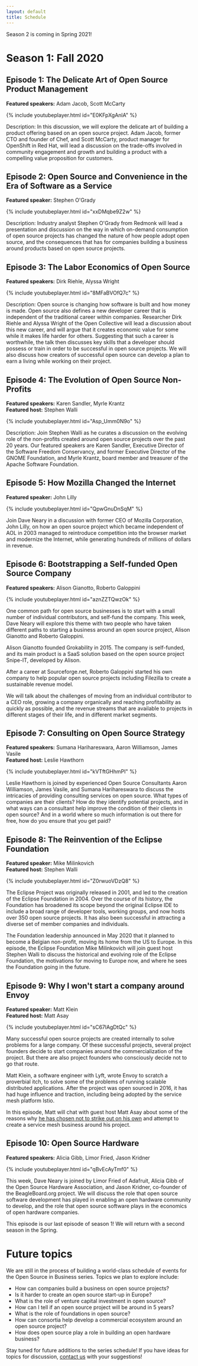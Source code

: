 ```yaml
---
layout: default
title: Schedule
---
```


Season 2 is coming in Spring 2021!

# Season 1: Fall 2020

## Episode 1: The Delicate Art of Open Source Product Management

**Featured speakers:** Adam Jacob, Scott McCarty  

{% include youtubeplayer.html id="E0KFpXgAnlA" %}

Description: In this discussion, we will explore the delicate art of building a product
offering based on an open source project. Adam Jacob, former CTO and founder of Chef,
and Scott McCarty, product manager for OpenShift in Red Hat, will lead a discussion on
the trade-offs involved in community engagement and growth and building a product with
a compelling value proposition for customers.

<!--- [Available on demand](https://www.crowdcast.io/e/osbusiness1) --->

## Episode 2: Open Source and Convenience in the Era of Software as a Service

**Featured speaker:** Stephen O'Grady  

{% include youtubeplayer.html id="xxDMqbe9Z2w" %}

Description: Industry analyst Stephen O'Grady from Redmonk will lead a presentation and
discussion on the way in which on-demand consumption of open source projects has changed
the nature of how people adopt open source, and the consequences that has for companies
building a business around products based on open source projects.

<!--- [Available on demand](https://www.crowdcast.io/e/osbusiness2) --->

## Episode 3: The Labor Economics of Open Source

**Featured speakers:** Dirk Riehle, Alyssa Wright  

{% include youtubeplayer.html id="8MFaBVOfQ7c" %}

Description: Open source is changing how software is built and how money is made. Open
source also defines a new developer career that is independent of the traditional career
within companies. Researcher Dirk Riehle and Alyssa Wright of the Open Collective will
lead a discussion about this new career, and will argue that it creates economic value
for some while it makes life harder for others. Suggesting that such a career is
worthwhile, the talk then discusses key skills that a developer should possess or train
in order to be successful in open source projects. We will also discuss how creators of
successful open source can develop a plan to earn a living while working on their
project. 

<!--- [Available on demand](https://www.crowdcast.io/e/osbusiness3) --->

## Episode 4: The Evolution of Open Source Non-Profits

**Featured speakers:** Karen Sandler, Myrle Krantz  
**Featured host:** Stephen Walli  

{% include youtubeplayer.html id="Asp_Umm0N9o" %}

Description: Join Stephen Walli as he curates a discussion on the evolving role of
the non-profits created around open source projects over the past 20 years. Our
featured speakers are Karen Sandler, Executive Director of the Software Freedom
Conservancy, and former Executive Director of the GNOME Foundation, and Myrle Krantz,
board member and treasurer of the Apache Software Foundation.

<!--- [Available on demand](https://www.crowdcast.io/e/osbusiness4) --->

## Episode 5: How Mozilla Changed the Internet

**Featured speaker:** John Lilly  

{% include youtubeplayer.html id="QpwGnuDnSqM" %}

Join Dave Neary in a discussion with former CEO of Mozilla Corporation, John
Lilly, on how an open source project which became independent of AOL in 2003
managed to reintroduce competition into the browser market and modernize the
Internet, while generating hundreds of millions of dollars in revenue.

<!--- [Available on demand](https://www.crowdcast.io/e/osbusiness5) --->

## Episode 6: Bootstrapping a Self-funded Open Source Company

**Featured speakers:** Alison Gianotto, Roberto Galoppini  

{% include youtubeplayer.html id="aznZZTQwzOk" %}

One common path for open source businesses is to start with a small number of
individual contributors, and self-fund the company. This week, Dave Neary will
explore this theme with two people who have taken different paths to starting a
business around an open source project, Alison Gianotto and Roberto Galoppini.

Alison Gianotto founded Grokability in 2015. The company is self-funded, and
its main product is a SaaS solution based on the open source project Snipe-IT,
developed by Alison.

After a career at Sourceforge.net, Roberto Galoppini started his own company
to help popular open source projects including Filezilla to create a
sustainable revenue model.

We will talk about the challenges of moving from an individual contributor to
a CEO role, growing a company organically and reaching profitability as
quickly as possible, and the revenue streams that are available to projects
in different stages of their life, and in different market segments.

<!--- [Available on demand](https://www.crowdcast.io/e/osbusiness6) --->

## Episode 7: Consulting on Open Source Strategy

**Featured speakers:** Sumana Harihareswara, Aaron Williamson, James Vasile  
**Featured host:** Leslie Hawthorn  

{% include youtubeplayer.html id="kVTftGHhmPI" %}

Leslie Hawthorn is joined by experienced Open Source Consultants Aaron
Williamson, James Vasile, and Sumana Harihareswara to discuss the intricacies
of providing consulting services on open source. What types of companies are
their clients? How do they identify potential projects, and in what ways can
a consultant help improve the condition of their clients in open source? And
in a world where so much information is out there for free, how do you ensure
that you get paid?

<!--- [Available on demand](https://www.crowdcast.io/e/osbusiness7) --->

## Episode 8: The Reinvention of the Eclipse Foundation

**Featured speaker:** Mike Milinkovich  
**Featured host:** Stephen Walli  

{% include youtubeplayer.html id="Z0rwuoVDzQ8" %}

The Eclipse Project was originally released in 2001, and led to the
creation of the Eclipse Foundation in 2004. Over the course of its
history, the Foundation has broadened its scope beyond the original
Eclipse IDE to include a broad range of developer tools, working
groups, and  now hosts over 350 open source projects. It has also
been successful in attracting a diverse set of member companies and
individuals.

The Foundation leadership announced in May 2020 that it planned to
become a Belgian non-profit, moving its home from the US to Europe.
In this episode, the Eclipse Foundation Mike Milinkovich will join
guest host Stephen Walli to discuss the historical and evolving
role of the Eclipse Foundation, the motivations for moving to
Europe now, and where he sees the Foundation going in the future.

<!--- [Available on demand](https://www.crowdcast.io/e/osbusiness8) --->

## Episode 9: Why I won't start a company around Envoy

**Featured speaker:** Matt Klein  
**Featured host:** Matt Asay  

{% include youtubeplayer.html id="sC67lAgDtQc" %}

Many successful open source projects are created internally to
solve problems for a large company. Of these successful projects,
several project founders decide to start companies around the
commercialization of the project. But there are also project
founders who consciously decide not to go that route. 

Matt Klein, a software engineer with Lyft, wrote Envoy to scratch
a proverbial itch, to solve some of the problems of running
scalable distributed applications. After the project was open
sourced in 2016, it has had huge influence and traction,
including being adopted by the service mesh platform Istio.

In this episode, Matt will chat with guest host Matt Asay about
some of the reasons why [he has chosen not to strike out on his
own](https://medium.com/@mattklein123/optimizing-impact-why-i-will-not-start-an-envoy-platform-company-8904286658cb)
and attempt to create a service mesh business around his project. 

<!--- [Available on demand](https://www.crowdcast.io/e/osbusiness9) --->

## Episode 10: Open Source Hardware

**Featured speakers:** Alicia Gibb, Limor Fried, Jason Kridner  

{% include youtubeplayer.html id="qBvEcAyTmf0" %}

This week, Dave Neary is joined by Limor Fried of Adafruit, Alicia
Gibb of the Open Source Hardware Association, and Jason Kridner,
co-founder of the BeagleBoard.org project. We will discuss the
role that open source software development has played in enabling
an open hardware community to develop, and the role that open
source software plays in the economics of open hardware companies. 

This episode is our last episode of season 1! We will return with
a second season in the Spring.

<!--- [Available on demand](https://www.crowdcast.io/e/osbusiness10) --->

# Future topics
We are still in the process of building a world-class schedule of events for the Open Source in Business series. Topics we plan to explore include:

* How can companies build a business on open source projects?
* Is it harder to create an open source start-up in Europe?
* What is the role of venture capital investment in open source?
* How can I tell if an open source project will be around in 5 years?
* What is the role of foundations in open source?
* How can consortia help develop a commercial ecosystem around an open source project?
* How does open source play a role in building an open hardware business?

Stay tuned for future additions to the series schedule! If you have ideas for topics for discussion, [contact us](mailto:dneary@redhat.com) with your suggestions!
